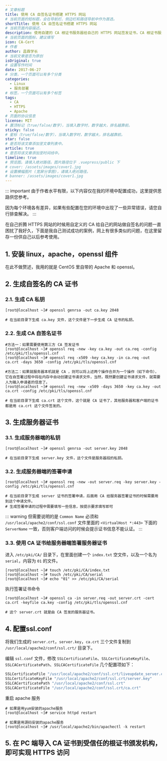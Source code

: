 ```yaml
---
# 文章标题
title: 使用 CA 自签名证书搭建 HTTPS 网站
# 当前页面的短标题，会在导航栏、侧边栏和路径导航中作为首选。
shortTitle: 使用 CA 自签名证书搭建 HTTPS 网站
# 当前页面内容描述。
description: 使用自建的 CA 根证书服务器给自己的 HTTPS 网站签发证书，CA 根证书服务器和 HTTPS 服务器可以是一台，也可以是两台不同的机器。
# 当前页面的图标，建议填写
icon: CA-Cert
# 作者
author: 昌霖学长
# 当前文章是否为原创
isOriginal: true
# 设置写作时间
date: 2017-06-27
# 分类，一个页面可以有多个分类
categories: 
  - Linux
  - 服务部署
# 标签，一个页面可以有多个标签
tags: 
  - CA
  - HTTPS
  - Apache
# 页面的协议信息
license: MIT 
# 置顶标记（true/false/数字），当填入数字时，数字越大，排名越靠前。
sticky: false
# 星标（true/false/数字），当填入数字时，数字越大，排名越靠前。
star: false
# 是否将该文章添加至文章列表中。
article: true
# 是否将该文章添加至时间线中。
timeline: true
# 预览图。请填入绝对路径。图片路径位于 .vuepress/public 下
# cover: /assets/images/cover1.jpg
# 设置横幅图片 (宽屏分享图)，请填入绝对路径。
# banner: /assets/images/cover1.jpg
---
```


::: important
由于作者水平有限，以下内容仅在我的环境中配置成功，这里提供思路供您参考。

因为每个环境各有差异，如果有些配置在您的环境中出现了一些异常错误，请您自行排查解决。
:::

在自己折腾 HTTPS 网站的时候用自定义的 CA 给自己的网站做自签名的问题一直困扰了我好久，下面是我自己测试成功的案例，网上有很多类似的问题，在这里留存一份供自己以后参考使用。

## 1. 安装 linux，apache，openssl 组件

在此不做赘述，我用的就是 CentOS 里自带的 Apache 和 openssl。

## 2. 生成自签名的 CA 证书

### 2.1. 生成 CA 私钥

```shell
[root@localhost ~]# openssl genrsa -out ca.key 2048

# 在当前目录下生成 ca.key 文件，这个文件是下一步生成 CA 证书的私钥。
```

### 2.2. 生成 CA 自签名证书

```shell
#方法一：如果需要使用第三方 CA 签发证书
[root@localhost ~]# openssl req -new -key ca.key -out ca.req -config /etc/pki/tls/openssl.cnf
[root@localhost ~]# openssl req -x509 -key ca.key -in ca.req -out ca.crt -days 3650 -config /etc/pki/tls/openssl.cnf

#方法二：如果就服务器本机就是 CA ，则可以将上述两个操作合并为一个操作（如下命令），它在自签署过程中将在内存中自动创建证书请求文件，当然，既然要创建证书请求文件，就需要人为输入申请者的信息了。
[root@localhost ~]# openssl req -new -x509 -days 3650 -key ca.key -out ca.crt -config /etc/pki/tls/openssl.cnf 

# 在当前目录下生成 ca.crt 这个文件，这个就是 CA 证书了，其他服务器和客户端的证书都是用 ca.crt 这个文件签发的。
```

## 3. 生成服务器证书

### 3.1. 生成服务器端的私钥

```shell
[root@localhost ~]# openssl genrsa -out server.key 2048 

# 在当前目录下生成 server.key 文件，这个文件是服务器段的私钥。
```

### 3.2. 生成服务器端的签署申请

```shell
[root@localhost ~]# openssl req -new -out server.req -key server.key -config /etc/pki/tls/openssl.cnf 

# 在当前目录下生成 server 证书的签署申请，后面用 CA 给服务器签署证书的时候需要用到这个申请文件。
# 生成签署申请的过程中需要填写一些信息，按提示要求填写即可
```

::: warning
但需要说明的是 `Common Name` 必须和 `/usr/local/apache2/conf/ssl.conf` 文件里面的 `<VirtualHost *:443>` 下面的 `ServerName` 一致，否则客户端访问的时候会提示证书信息不能认证。
:::

### 3.3. 使用 CA 证书给服务器端签署服务器证书

进入 `/etc/pki/CA/` 目录下，在里面创建一个 `index.txt` 空文件，以及一个名为 `serial`，内容为 `01` 的文件。

```shell
[root@localhost ~]# touch /etc/pki/CA/index.txt
[root@localhost ~]# touch /etc/pki/CA/serial
[root@localhost ~]# echo "01" >> /etc/pki/CA/serial
```

执行签署证书命令

```shell
[root@localhost ~]# openssl ca -in server.req -out server.crt -cert ca.crt -keyfile ca.key -config /etc/pki/tls/openssl.cnf

# 这个 server.crt 就是由 CA 签发的服务器证书。 
```

## 4. 配置ssl.conf

将我们生成的 `server.crt`，`server.key`，`ca.crt` 三个文件复制到 `/usr/local/apache2/conf/ssl.crt/` 目录下。

编辑 `ssl.conf` 文件，修改 `SSLCertificateFile`、`SSLCertificateKeyFile`、`SSLCACertificatePath`、`SSLCACertificateFile` 几个配置项如下：

```apache title="/usr/local/apache2/conf/ssl.conf"
SSLCertificateFile "/usr/local/apache2/conf/ssl.crt/liveupdate_server.crt"
SSLCertificateKeyFile "/usr/local/apache2/conf/ssl.crt/server.key"
SSLCACertificatePath "/usr/local/apache2/conf/ssl.crt"
SSLCACertificateFile "/usr/local/apache2/conf/ssl.crt/ca.crt"
```

重启 apache 服务

```shell
# 如果是用yum安装的apache服务
[root@localhost ~]# service httpd restart 

# 如果是用源码安装的apache服务
[root@localhost ~]# /usr/local/apache2/bin/apachectl -k restart
```

## 5. 在 PC 端导入 CA 证书到受信任的根证书颁发机构，即可实现 HTTPS 访问

